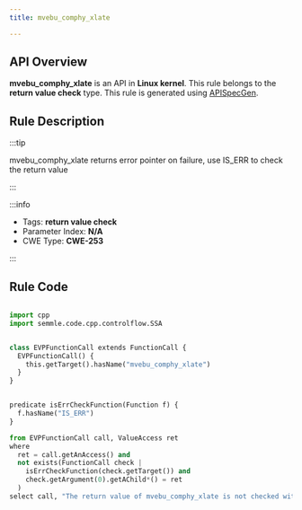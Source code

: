 ```yaml
---
title: mvebu_comphy_xlate

---
```



## API Overview
**mvebu_comphy_xlate** is an API in **Linux kernel**. This rule belongs to the **return value check** type. This rule is generated using [APISpecGen](../../tools/APISpecGen).
## Rule Description

:::tip

mvebu_comphy_xlate returns error pointer on failure, use IS_ERR to check the return value

:::

:::info

- Tags: **return value check**
- Parameter Index: **N/A**
- CWE Type: **CWE-253**

:::

## Rule Code
```python

import cpp
import semmle.code.cpp.controlflow.SSA


class EVPFunctionCall extends FunctionCall {
  EVPFunctionCall() {
    this.getTarget().hasName("mvebu_comphy_xlate")
  }
}


predicate isErrCheckFunction(Function f) {
  f.hasName("IS_ERR") 
}

from EVPFunctionCall call, ValueAccess ret
where
  ret = call.getAnAccess() and
  not exists(FunctionCall check |
    isErrCheckFunction(check.getTarget()) and
    check.getArgument(0).getAChild*() = ret
  )
select call, "The return value of mvebu_comphy_xlate is not checked with IS_ERR."
    
```